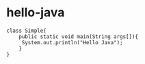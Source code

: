 # hello-java
    class Simple{  
        public static void main(String args[]){  
         System.out.println("Hello Java");  
        }  
    }  
